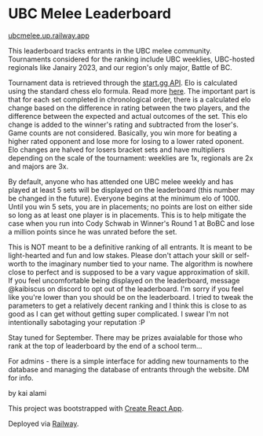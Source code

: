 # UBC Melee Leaderboard

[ubcmelee.up.railway.app](https://ubcmelee.up.railway.app/)

This leaderboard tracks entrants in the UBC melee community. Tournaments considered for the ranking include UBC weeklies, UBC-hosted regionals like Janairy 2023, and our region's only major, Battle of BC. 

Tournament data is retrieved through the [start.gg API](https://developer.start.gg/docs/intro/). Elo is calculated using the standard chess elo formula. Read more [here](https://stanislav-stankovic.medium.com/elo-rating-system-6196cc59941e). The important part is that for each set completed in chronological order, there is a calculated elo change based on the difference in rating between the two players, and the difference between the expected and actual outcomes of the set. This elo change is added to the winner's rating and subtracted from the loser's. Game counts are not considered. Basically, you win more for beating a higher rated opponent and lose more for losing to a lower rated oponent. Elo changes are halved for losers bracket sets and have multipliers depending on the scale of the tournament: weeklies are 1x, regionals are 2x and majors are 3x. 

By default, anyone who has attended one UBC melee weekly and has played at least 5 sets will be displayed on the leaderboard (this number may be changed in the future). Everyone begins at the minimum elo of 1000. Until you win 5 sets, you are in placements; no points are lost on either side so long as at least one player is in placements. This is to help mitigate the case when you run into Cody Schwab in Winner's Round 1 at BoBC and lose a million points since he was unrated before the set. 

This is NOT meant to be a definitive ranking of all entrants. It is meant to be light-hearted and fun and low stakes. Please don't attach your skill or self-worth to the imaginary number tied to your name. The algorithm is nowhere close to perfect and is supposed to be a vary vague approximation of skill. If you feel uncomfortable being displayed on the leaderboard, message @kaibiscus on discord to opt out of the leaderboard. I'm sorry if you feel like you're lower than you should be on the leaderboard. I tried to tweak the parameters to get a relatively decent ranking and I think this is close to as good as I can get without getting super complicated. I swear I'm not intentionally sabotaging your reputation :P

Stay tuned for September. There may be prizes avaialable for those who rank at the top of leaderboard by the end of a school term...

For admins - there is a simple interface for adding new tournaments to the database and managing the database of entrants through the website. DM for info.

by kai alami

This project was bootstrapped with [Create React App](https://github.com/facebook/create-react-app).  

Deployed via [Railway](https://railway.app/).

